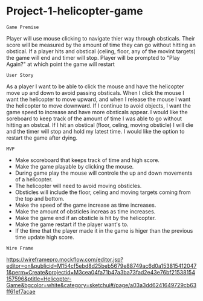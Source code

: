 # Project-1-helicopter-game
    Game Premise   
Player will use mouse clicking to navigate thier way through obsticals.
Their score will be measured by the amount of time they can go without hitting an obstical.
If a player hits and obstical (celing, floor, any of the movint targets) the game will end and timer will stop. 
Player will be prompted to "Play Again?" at which point the game will restart

   
    User Story
As a player I want to be able to click the mouse and have the helicopter move up and down to avoid passing obsticals. When I click the mouse I want the helicopter to move upward, and when I release the mouse I want the helicopter to move downward.  If I continue to avoid objects, I want the game speed to increase and have more obsticals appear. I would like the soreboard to keep track of the amount of time I was able to go without hitting an obstcal. If I hit an obstical (floor, celing, moving obsticle) I will die and the timer will stop and hold my latest time. I would like the option to restart the game after dying. 
   
   
    MVP
   - Make scoreboard that keeps track of time and high score.
   - Make the game playable by clicking the mouse.
   - During game play the mouse will controle the up and down movements of a helicopter.
   - The helicopter will need to avoid moving obsticles.
   - Obsticles will include the floor, celing and moving targets coming from the top and bottom. 
   - Make the speed of the game increase as time increases.
   - Make the amount of obsticles increas as time increases.
   - Make the game end if an obsticle is hit by the helicopter.
   - Make the game restart if the player want's to.
   - If the time that the player made it in the game is higer than the previous time update high score.
    
    
    
    
    
    
    
    
    
    
    
    
    Wire Frame
https://wireframepro.mockflow.com/editor.jsp?editor=on&publicid=M154cf5ebd8d25beb5679e88749ac6d0a1538154120471&perm=Create&projectid=M3cea04fa71b47a3ba73fad2e43e76bf21538154157596&ptitle=Helicopter-Game&bgcolor=white&category=sketchui#/page/a03a3dd6241649729cb63ff61ef7acae
